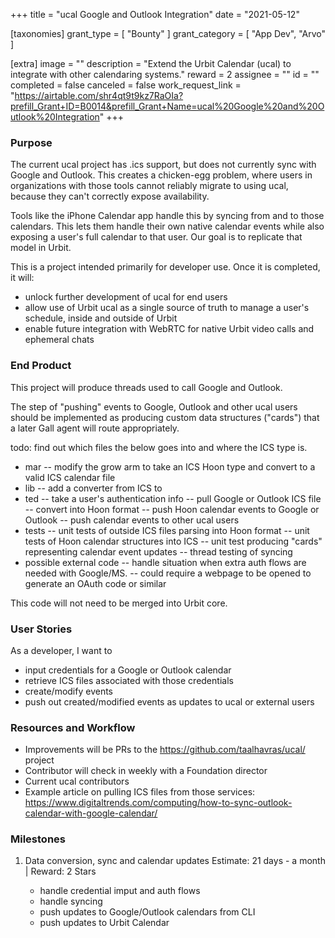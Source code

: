+++
title = "ucal Google and Outlook Integration"
date = "2021-05-12"

[taxonomies]
grant_type = [ "Bounty" ]
grant_category = [ "App Dev", "Arvo" ]

[extra]
image = ""
description = "Extend the Urbit Calendar (ucal) to integrate with other calendaring systems."
reward = 2
assignee = ""
id = ""
completed = false
canceled = false
work_request_link = "https://airtable.com/shr4qt9t9kz7RaOIa?prefill_Grant+ID=B0014&prefill_Grant+Name=ucal%20Google%20and%20Outlook%20Integration"
+++

### Purpose

The current ucal project has .ics support, but does not currently sync with Google and Outlook. This creates a chicken-egg problem, where users in organizations with those tools cannot reliably migrate to using ucal, because they can't correctly expose availability.

Tools like the iPhone Calendar app handle this by syncing from and to those calendars. This lets them handle their own native calendar events while also exposing a user's full calendar to that user. Our goal is to replicate that model in Urbit.

This is a project intended primarily for developer use. Once it is completed, it will:

- unlock further development of ucal for end users
- allow use of Urbit ucal as a single source of truth to manage a user's schedule, inside and outside of Urbit
- enable future integration with WebRTC for native Urbit video calls and ephemeral chats

### End Product

This project will produce threads used to call Google and Outlook.

The step of "pushing" events to Google, Outlook and other ucal users should be implemented as producing custom data structures ("cards") that a later Gall agent will route appropriately.

todo: find out which files the below goes into and where the ICS type is.

- mar
  -- modify the grow arm to take an ICS Hoon type and convert to a valid ICS calendar file
- lib
  -- add a converter from ICS to
- ted
  -- take a user's authentication info
  -- pull Google or Outlook ICS file
  -- convert into Hoon format
  -- push Hoon calendar events to Google or Outlook
  -- push calendar events to other ucal users
- tests
  -- unit tests of outside ICS files parsing into Hoon format
  -- unit tests of Hoon calendar structures into ICS
  -- unit test producing "cards" representing calendar event updates
  -- thread testing of syncing
- possible external code
  -- handle situation when extra auth flows are needed with Google/MS.
  -- could require a webpage to be opened to generate an OAuth code or similar

This code will not need to be merged into Urbit core.

### User Stories

As a developer, I want to

- input credentials for a Google or Outlook calendar
- retrieve ICS files associated with those credentials
- create/modify events
- push out created/modified events as updates to ucal or external users

### Resources and Workflow

- Improvements will be PRs to the https://github.com/taalhavras/ucal/ project
- Contributor will check in weekly with a Foundation director
- Current ucal contributors
- Example article on pulling ICS files from those services: https://www.digitaltrends.com/computing/how-to-sync-outlook-calendar-with-google-calendar/

### Milestones

1. Data conversion, sync and calendar updates
   Estimate: 21 days - a month | Reward: 2 Stars

   - handle credential imput and auth flows
   - handle syncing
   - push updates to Google/Outlook calendars from CLI
   - push updates to Urbit Calendar

